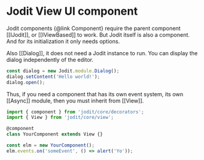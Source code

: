 # Jodit View UI component

Jodit components {@link Component} require the parent component [[IJodit]], or [[IViewBased]] to work.
But Jodit itself is also a component. And for its initialization it only needs options.

Also [[Dialog]], it does not need a Jodit instance to run.
You can display the dialog independently of the editor.

```js
const dialog = new Jodit.module.Dialog();
dialog.setContent('Hello world!');
dialog.open();
```

Thus, if you need a component that has its own event system, its own [[Async]] module, then you must inherit from [[View]].

```js
import { component } from 'jodit/core/decorators';
import { View } from 'jodit/core/view';

@component
class YourComponent extends View {}

const elm = new YourComponent();
elm.events.on('someEvent', () => alert('Yo'));
```
